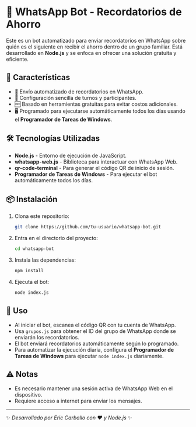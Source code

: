 # 📩 WhatsApp Bot - Recordatorios de Ahorro

Este es un bot automatizado para enviar recordatorios en WhatsApp sobre quién es el siguiente en recibir el ahorro dentro de un grupo familiar. Está desarrollado en **Node.js** y se enfoca en ofrecer una solución gratuita y eficiente.

## 🚀 Características
- 📅 Envío automatizado de recordatorios en WhatsApp.
- 🔄 Configuración sencilla de turnos y participantes.
- 🆓 Basado en herramientas gratuitas para evitar costos adicionales.
- 🖥️ Programado para ejecutarse automáticamente todos los días usando el **Programador de Tareas de Windows**.

## 🛠️ Tecnologías Utilizadas
- **Node.js** - Entorno de ejecución de JavaScript.
- **whatsapp-web.js** - Biblioteca para interactuar con WhatsApp Web.
- **qr-code-terminal** - Para generar el código QR de inicio de sesión.
- **Programador de Tareas de Windows** - Para ejecutar el bot automáticamente todos los días.

## 📦 Instalación

1. Clona este repositorio:
   ```bash
   git clone https://github.com/tu-usuario/whatsapp-bot.git
   ```
2. Entra en el directorio del proyecto:
   ```bash
   cd whatsapp-bot
   ```
3. Instala las dependencias:
   ```bash
   npm install
   ```
4. Ejecuta el bot:
   ```bash
   node index.js
   ```

## 📲 Uso

- Al iniciar el bot, escanea el código QR con tu cuenta de WhatsApp.
- Usa `grupos.js` para obtener el ID del grupo de WhatsApp donde se enviarán los recordatorios.
- El bot enviará recordatorios automáticamente según lo programado.
- Para automatizar la ejecución diaria, configura el **Programador de Tareas de Windows** para ejecutar `node index.js` diariamente.

## ⚠️ Notas
- Es necesario mantener una sesión activa de WhatsApp Web en el dispositivo.
- Requiere acceso a internet para enviar los mensajes.

---
✨ _Desarrollado por Eric Carballo con ❤️ y Node.js_ ✨

